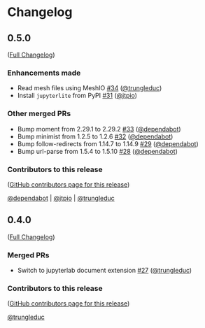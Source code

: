 # Changelog

<!-- <START NEW CHANGELOG ENTRY> -->

## 0.5.0

([Full Changelog](https://github.com/trungleduc/jupyterview/compare/v0.4.0...a390c8e11729feba8819712ee2bada58a26b922f))

### Enhancements made

- Read mesh files using MeshIO [#34](https://github.com/trungleduc/jupyterview/pull/34) ([@trungleduc](https://github.com/trungleduc))
- Install `jupyterlite` from PyPI [#31](https://github.com/trungleduc/jupyterview/pull/31) ([@jtpio](https://github.com/jtpio))

### Other merged PRs

- Bump moment from 2.29.1 to 2.29.2 [#33](https://github.com/trungleduc/jupyterview/pull/33) ([@dependabot](https://github.com/dependabot))
- Bump minimist from 1.2.5 to 1.2.6 [#32](https://github.com/trungleduc/jupyterview/pull/32) ([@dependabot](https://github.com/dependabot))
- Bump follow-redirects from 1.14.7 to 1.14.9 [#29](https://github.com/trungleduc/jupyterview/pull/29) ([@dependabot](https://github.com/dependabot))
- Bump url-parse from 1.5.4 to 1.5.10 [#28](https://github.com/trungleduc/jupyterview/pull/28) ([@dependabot](https://github.com/dependabot))

### Contributors to this release

([GitHub contributors page for this release](https://github.com/trungleduc/jupyterview/graphs/contributors?from=2022-03-06&to=2022-06-10&type=c))

[@dependabot](https://github.com/search?q=repo%3Atrungleduc%2Fjupyterview+involves%3Adependabot+updated%3A2022-03-06..2022-06-10&type=Issues) | [@jtpio](https://github.com/search?q=repo%3Atrungleduc%2Fjupyterview+involves%3Ajtpio+updated%3A2022-03-06..2022-06-10&type=Issues) | [@trungleduc](https://github.com/search?q=repo%3Atrungleduc%2Fjupyterview+involves%3Atrungleduc+updated%3A2022-03-06..2022-06-10&type=Issues)

<!-- <END NEW CHANGELOG ENTRY> -->

## 0.4.0

([Full Changelog](https://github.com/trungleduc/jupyterview/compare/v0.1.0...d017da4605943948bdbf08dd9cc51c7cdef1a02b))

### Merged PRs

- Switch to jupyterlab document extension [#27](https://github.com/trungleduc/jupyterview/pull/27) ([@trungleduc](https://github.com/trungleduc))

### Contributors to this release

([GitHub contributors page for this release](https://github.com/trungleduc/jupyterview/graphs/contributors?from=2021-06-15&to=2022-03-06&type=c))

[@trungleduc](https://github.com/search?q=repo%3Atrungleduc%2Fjupyterview+involves%3Atrungleduc+updated%3A2021-06-15..2022-03-06&type=Issues)
